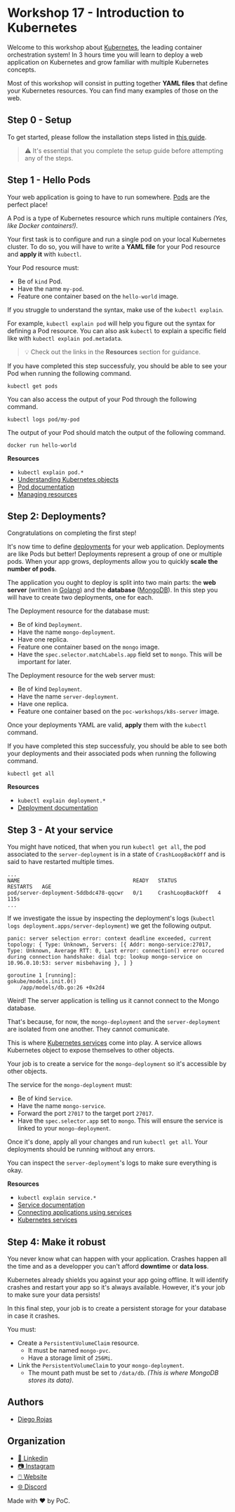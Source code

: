 # Workshop 17 - Introduction to Kubernetes

Welcome to this workshop about [Kubernetes](https://kubernetes.io/), the leading container orchestration system! In 3 hours time you will learn to deploy a web application on Kubernetes and grow familiar with multiple Kubernetes concepts.

Most of this workshop will consist in putting together **YAML files** that define your Kubernetes resources. You can find many examples of those on the web.

## Step 0 - Setup

To get started, please follow the installation steps listed in [this guide](./SETUP.md).

> :warning: It's essential that you complete the setup guide before attempting any of the steps.

## Step 1 - Hello Pods

Your web application is going to have to run somewhere. [Pods](https://kubernetes.io/fr/docs/concepts/workloads/pods/) are the perfect place!

A Pod is a type of Kubernetes resource which runs multiple containers *(Yes, like Docker containers!)*.

Your first task is to configure and run a single pod on your local Kubernetes cluster. To do so, you will have to write a **YAML file** for your Pod resource and **apply it** with `kubectl`.

Your Pod resource must:

- Be of `kind` Pod.
- Have the name `my-pod`.
- Feature one container based on the `hello-world` image.

If you struggle to understand the syntax, make use of the `kubectl explain`.

For example, `kubectl explain pod` will help you figure out the syntax for defining a Pod resource. You can also ask `kubectl` to explain a specific field like with `kubectl explain pod.metadata`.

> :bulb: Check out the links in the **Resources** section for guidance.

If you have completed this step successfuly, you should be able to see your Pod when running the following command.

```
kubectl get pods
```

You can also access the output of your Pod through the following command.

```
kubectl logs pod/my-pod
```

The output of your Pod should match the output of the following command.

```
docker run hello-world
```

**Resources**

- `kubectl explain pod.*`
- [Understanding Kubernetes objects](https://kubernetes.io/docs/concepts/overview/working-with-objects/kubernetes-objects/)
- [Pod documentation](https://kubernetes.io/docs/concepts/workloads/pods/)
- [Managing resources](https://kubernetes.io/docs/concepts/cluster-administration/manage-deployment/)

## Step 2: Deployments?

Congratulations on completing the first step!

It's now time to define [deployments](https://kubernetes.io/docs/concepts/workloads/controllers/deployment/) for your web application. Deployments are like Pods but better! Deployments represent a group of one or multiple pods. When your app grows, deployments allow you to quickly **scale the number of pods**.

The application you ought to deploy is split into two main parts: the **web server** (written in [Golang](https://golang.org/)) and the **database** ([MongoDB](https://www.mongodb.com/cloud/atlas/lp/try2?utm_source=google&utm_campaign=gs_emea_france_search_core_brand_atlas_desktop&utm_term=mongodb&utm_medium=cpc_paid_search&utm_ad=e&utm_ad_campaign_id=12212624521)). In this step you will have to create two deployments, one for each.

The Deployment resource for the database must:

- Be of kind `Deployment`.
- Have the name `mongo-deployment`.
- Have one replica.
- Feature one container based on the `mongo` image.
- Have the `spec.selector.matchLabels.app` field set to `mongo`. This will be important for later.

The Deployment resource for the web server must:

- Be of kind `Deployment`.
- Have the name `server-deployment`.
- Have one replica.
- Feature one container based on the `poc-workshops/k8s-server` image.

Once your deployments YAML are valid, **apply** them with the `kubectl` command.

If you have completed this step successfuly, you should be able to see both your deployments and their associated pods when running the following command.

```
kubectl get all
```

**Resources**

- `kubectl explain deployment.*`
- [Deployment documentation](https://kubernetes.io/docs/concepts/workloads/controllers/deployment/)

## Step 3 - At your service

You might have noticed, that when you run `kubectl get all`, the pod associated to the `server-deployment` is in a state of `CrashLoopBackOff` and is said to have restarted multiple times.

```
...
NAME                                    READY   STATUS             RESTARTS   AGE
pod/server-deployment-5ddbdc478-qqcwr   0/1     CrashLoopBackOff   4          115s
...
```

If we investigate the issue by inspecting the deployment's logs  (`kubectl logs deployment.apps/server-deployment`)  we get the following output.

```
panic: server selection error: context deadline exceeded, current topology: { Type: Unknown, Servers: [{ Addr: mongo-service:27017, Type: Unknown, Average RTT: 0, Last error: connection() error occured during connection handshake: dial tcp: lookup mongo-service on 10.96.0.10:53: server misbehaving }, ] }

goroutine 1 [running]:
gokube/models.init.0()
	/app/models/db.go:26 +0x2d4
```

Weird! The server application is telling us it cannot connect to the Mongo database.

That's because, for now, the `mongo-deployment` and the `server-deployment` are isolated from one another. They cannot comunicate.

This is where [Kubernetes services](https://kubernetes.io/docs/concepts/services-networking/service/) come into play. A service allows Kubernetes object to expose themselves to other objects.

Your job is to create a service for the `mongo-deployment` so it's accessible by other objects.

The service for the `mongo-deployment` must:

- Be of kind `Service`.
- Have the name `mongo-service`.
- Forward the port `27017` to the target port `27017`.
- Have the `spec.selector.app` set to `mongo`. This will ensure the service is linked to your `mongo-deployment`.

Once it's done, apply all your changes and run `kubectl get all`. Your deployments should be running without any errors.

You can inspect the `server-deployment`'s logs to make sure everything is okay.

**Resources**

- `kubectl explain service.*`
- [Service documentation](https://kubernetes.io/docs/concepts/services-networking/service/)
- [Connecting applications using services](https://kubernetes.io/docs/concepts/services-networking/connect-applications-service/)
- [Kubernetes services](https://www.bmc.com/blogs/kubernetes-services/)

## Step 4: Make it robust

You never know what can happen with your application. Crashes happen all the time and as a developper you can't afford **downtime** or **data loss**.

Kubernetes already shields you against your app going offline. It will identify crashes and restart your app so it's always available. However, it's your job to make sure your data persists!

In this final step, your job is to create a persistent storage for your database in case it crashes.

You must:

- Create a `PersistentVolumeClaim` resource.
  - It must be named `mongo-pvc`.
  - Have a storage limit of `256Mi`.
- Link the `PersistentVolumeClaim` to your `mongo-deployment`.
  - The mount path must be set to `/data/db`. *(This is where MongoDB stores its data)*.


## Authors
- [Diego Rojas](https://github.com/rojasdiegopro/)

## Organization

- [📒 Linkedin](https://www.linkedin.com/company/pocinnovation/mycompany/)
- [📷 Instagram](https://www.instagram.com/pocinnovation/)
- [🖱️ Website](https://www.poc-innovation.fr/)
- [🌐 Discord](https://discord.gg/Yqq2ADGDS7)

Made with :heart: by PoC.
